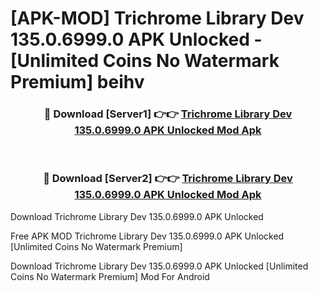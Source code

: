 # [APK-MOD] Trichrome Library Dev 135.0.6999.0 APK Unlocked - [Unlimited Coins No Watermark Premium] beihv



<div align="center">
<h3>🔴 Download [Server1] 👉👉 <a href="https://momento.my/?title=Trichrome_Library_Dev_135.0.6999.0_APK_Unlocked">Trichrome Library Dev 135.0.6999.0 APK Unlocked Mod Apk</a></h3><br>

<h3>🔴 Download [Server2] 👉👉 <a href="https://momento.my/?title=Trichrome_Library_Dev_135.0.6999.0_APK_Unlocked">Trichrome Library Dev 135.0.6999.0 APK Unlocked Mod Apk</a></h3>
</div>



Download Trichrome Library Dev 135.0.6999.0 APK Unlocked 

Free APK MOD Trichrome Library Dev 135.0.6999.0 APK Unlocked [Unlimited Coins No Watermark Premium]

Download Trichrome Library Dev 135.0.6999.0 APK Unlocked [Unlimited Coins No Watermark Premium] Mod For Android
